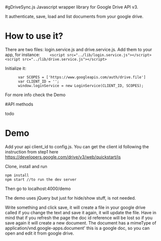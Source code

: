 #gDriveSync.js
Javascript wrapper library for Google Drive API v3.

It authenticate, save, load and list documents from your google drive.

# How to use it?
There are two files: login.service.js and drive.service.js. 
Add them to your app, for instance:
`    <script src="../lib/login.service.js"></script>`
`    <script src="../lib/drive.service.js"></script>`

Initialize it:
```
      var SCOPES = ['https://www.googleapis.com/auth/drive.file']
      var CLIENT_ID = '';
      window.loginService = new LoginService(CLIENT_ID, SCOPES);
```
For more info check the Demo

#API methods

todo

# Demo

Add your api client_id to config.js. You can get the client id following the instruction
from step1 here https://developers.google.com/drive/v3/web/quickstart/js

Clone, install and run
```
npm install
npm start //to run the dev server
```

Then go to localhost:4000/demo

The demo uses jQuery but just for hide/show stuff, is not needed.

Write something and click save, it will create a file in your google drive called
if you change the text and save it again, it will update the file. Have in mind that if you refresh the page the doc id reference will be lost 
so if you save again it will create a new document. 
The document has a mimeType of application/vnd.google-apps.document' this is a google doc, so you can open and edit it from google drive.
